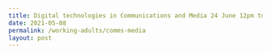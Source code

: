 ```yaml
---
title: Digital technologies in Communications and Media 24 June 12pm to 1pm
date: 2021-05-08
permalink: /working-adults/comms-media
layout: post
---
```


